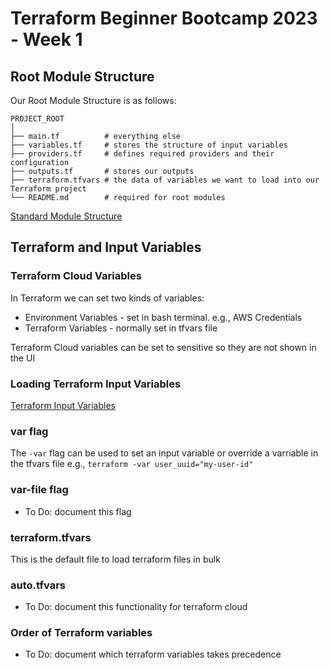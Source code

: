 # Terraform Beginner Bootcamp 2023 - Week 1

## Root Module Structure

Our Root Module Structure is as follows:

```
PROJECT_ROOT
│
├── main.tf          # everything else
├── variables.tf     # stores the structure of input variables
├── providers.tf     # defines required providers and their configuration
├── outputs.tf       # stores our outputs
├── terraform.tfvars # the data of variables we want to load into our Terraform project
└── README.md        # required for root modules
```
 
[Standard Module Structure](https://developer.hashicorp.com/terraform/language/modules/develop/structure)

## Terraform and Input Variables 
### Terraform Cloud Variables

In Terraform we can set two kinds of variables:
- Environment Variables - set in bash terminal. e.g., AWS Credentials
- Terraform Variables - normally set in tfvars file

Terraform Cloud variables can be set to sensitive so they are not shown in the UI

### Loading Terraform Input Variables

[Terraform Input Variables](https://developer.hashicorp.com/terraform/language/values/variables)

### var flag
The `-var` flag can be used to set an input variable or override a varriable in the tfvars file e.g., `terraform -var user_uuid="my-user-id"`

### var-file flag

- To Do: document this flag

### terraform.tfvars

This is the default file to load terraform files in bulk


### auto.tfvars

- To Do: document this functionality for terraform cloud

### Order of Terraform variables

-  To Do: document which terraform variables takes precedence